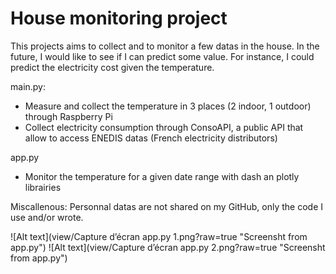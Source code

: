 # House monitoring project

This projects aims to collect and to monitor a few datas in the house.
In the future, I would like to see if I can predict some value. For instance, I could predict the electricity cost given the temperature.

main.py:
- Measure and collect the temperature in 3 places (2 indoor, 1 outdoor) through Raspberry Pi
- Collect electricity consumption through ConsoAPI, a public API that allow to access ENEDIS datas (French electricity distributors)

app.py
- Monitor the temperature for a given date range with dash an plotly librairies


Miscallenous:
Personnal datas are not shared on my GitHub, only the code I use and/or wrote.

![Alt text](view/Capture d’écran app.py 1.png?raw=true "Screensht from app.py")
![Alt text](view/Capture d’écran app.py 2.png?raw=true "Screensht from app.py")